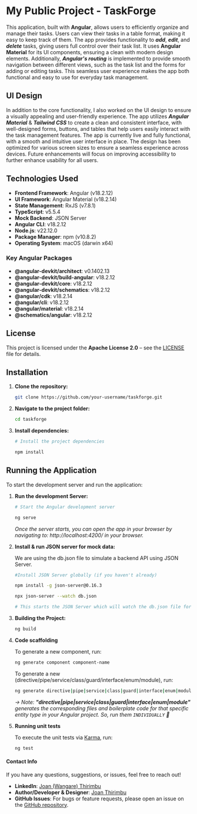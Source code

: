 # My Public Project - TaskForge

This application, built with **Angular**, allows users to efficiently organize and manage their tasks. Users can view their tasks in a table format, making it easy to keep track of them. The app provides functionality to ***add***, ***edit***, and ***delete*** tasks, giving users full control over their task list. It uses **Angular Material** for its UI components, ensuring a clean with modern design elements. Additionally, ***Angular's routing*** is implemented to provide smooth navigation between different views, such as the task list and the forms for adding or editing tasks. This seamless user experience makes the app both functional and easy to use for everyday task management. 

## UI Design

In addition to the core functionality, I also worked on the UI design to ensure a visually appealing and user-friendly experience. The app utilizes ***Angular Material*** & ***Tailwind CSS*** to create a clean and consistent interface, with well-designed forms, buttons, and tables that help users easily interact with the task management features. The app is currently live and fully functional, with a smooth and intuitive user interface in place. The design has been optimized for various screen sizes to ensure a seamless experience across devices. Future enhancements will focus on improving accessibility to further enhance usability for all users.

## Technologies Used

- **Frontend Framework**: Angular (v18.2.12)
- **UI Framework**: Angular Material (v18.2.14)
- **State Management**: RxJS (v7.8.1)
- **TypeScript**: v5.5.4
- **Mock Backend**: JSON Server
- **Angular CLI**: v18.2.12
- **Node.js**: v22.12.0
- **Package Manager**: npm (v10.8.2)
- **Operating System**: macOS (darwin x64)

### Key Angular Packages

- **@angular-devkit/architect**: v0.1402.13
- **@angular-devkit/build-angular**: v18.2.12
- **@angular-devkit/core**: v18.2.12
- **@angular-devkit/schematics**: v18.2.12
- **@angular/cdk**: v18.2.14
- **@angular/cli**: v18.2.12
- **@angular/material**: v18.2.14
- **@schematics/angular**: v18.2.12

## License

This project is licensed under the **Apache License 2.0** – see the [LICENSE](LICENSE) file for details.

## Installation

1. **Clone the repository:**

   ```bash
   git clone https://github.com/your-username/taskforge.git

2. **Navigate to the project folder:**

   ```bash
   cd taskforge

3. **Install dependencies:**

   ```bash
   # Install the project dependencies
   
   npm install

## Running the Application

To start the development server and run the application:

1. **Run the development Server:**

   ```bash
   # Start the Angular development server
   
   ng serve
   
   ```
     *Once the server starts, you can open the app in your browser by navigating to: http://localhost:4200/ in your browser.*

2. **Install & run JSON server for mock data:**

   We are using the db.json file to simulate a backend API using JSON Server.
   
   ```bash
   #Install JSON Server globally (if you haven't already)
   
   npm install -g json-server@0.16.3
   ```
   
   ```bash
   npx json-server --watch db.json

   # This starts the JSON Server which will watch the db.json file for changes, serving mock data to the frontend.

   ```
3. **Building the Project:**

   ```bash
   ng build
   ```

4. **Code scaffolding**
   
    To generate a new component, run:

   ```bash
   ng generate component component-name
   ```
   
    To generate a new (directive/pipe/service/class/guard/interface/enum/module), run:
   
   ```bash
   ng generate directive|pipe|service|class|guard|interface|enum|module
   ```

    *-> Note: **"directive|pipe|service|class|guard|interface|enum|module"** generates the corresponding files and boilerplate code for that specific entity type in your Angular project. So, run them `INDIVIDUALLY` 👀*

6. **Running unit tests**
   
   To execute the unit tests via [Karma](https://karma-runner.github.io), run:

   ```bash
   ng test
   ```
#### Contact Info

If you have any questions, suggestions, or issues, feel free to reach out!

- **LinkedIn**: [Joan (Wangare) Thirimbu](https://www.linkedin.com/in/joan-thirimbu-969008231/)
- **Author/Developer & Designer**: [Joan Thirimbu](https://github.com/Joan-Thirimbu)
- **GitHub Issues**: For bugs or feature requests, please open an issue on the [GitHub repository](https://github.com/Joan-Thirimbu/TaskForge/issues).
